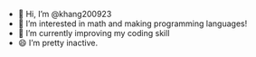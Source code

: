 - 👋 Hi, I’m @khang200923
- 👀 I’m interested in math and making programming languages!
- 🌱 I’m currently improving my coding skill
- 😄 I’m pretty inactive.

<!---
khang200923/khang200923 is a ✨ special ✨ repository because its `README.md` (this file) appears on your GitHub profile.
You can click the Preview link to take a look at your changes.
--->
